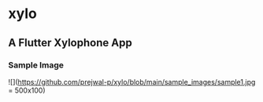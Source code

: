 # xylo

## A Flutter Xylophone App
### Sample Image
![](https://github.com/prejwal-p/xylo/blob/main/sample_images/sample1.jpg = 500x100)
